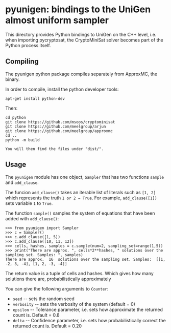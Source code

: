 # pyunigen: bindings to the UniGen almost uniform sampler

This directory provides Python bindings to UniGen on the C++ level,
i.e. when importing pycryptosat, the CryptoMiniSat solver becomes part of the
Python process itself.

## Compiling
The pyunigen python package compiles separately from ApproxMC, the binary.

In order to compile, install the python developer tools:

```
apt-get install python-dev
```

Then:

```
cd python
git clone https://github.com/msoos/cryptominisat
git clone https://github.com/meelgroup/arjun
git clone https://github.com/meelgroup/approxmc
cd ..
python -m build

You will then find the files under "dist/".
```

## Usage

The ``pyunigen`` module has one object, ``Sampler`` that has two functions
``sample`` and ``add_clause``.

The funcion ``add_clause()`` takes an iterable list of literals such as
``[1, 2]`` which represents the truth ``1 or 2 = True``. For example,
``add_clause([1])`` sets variable ``1`` to ``True``.

The function ``sample()`` samples the system of equations that have been added
with ``add_clause()``:

```
>>> from pyunigen import Sampler
>>> c = Sampler()
>>> c.add_clause([1, 5])
>>> c.add_clause([10, 11, 12])
>>> cells, hashes, samples = c.sample(num=2, sampling_set=range(1,5))
>>> print("There are approx. ", cells*2**hashes, " solutions over the sampling set. Samples: ", samples)
There are approx.  16  solutions over the sampling set. Samples:  [[1, -2, 3, -4], [1, 2, -3, -4]]
```

The return value is a tuple of cells and hashes. Which gives how many solutions
there are, probabilistically approximately

You can give the following arguments to `Counter`:
* `seed` -- sets the random seed
* `verbosity` -- sets the verbosity of the system (default = 0)
* `epsilon` -- Tolerance parameter, i.e. sets how approximate the returned count is. Default = 0.8
* `delta` -- Confidence parameter, i.e. sets how probabilistically correct the returned count is. Default = 0.20

